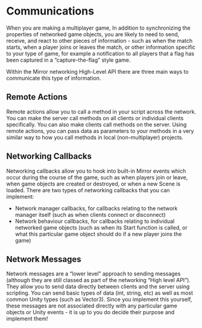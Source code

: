 # Communications

When you are making a multiplayer game, In addition to synchronizing the properties of networked game objects, you are likely to need to send, receive, and react to other pieces of information - such as when the match starts, when a player joins or leaves the match, or other information specific to your type of game, for example a notification to all players that a flag has been captured in a “capture-the-flag” style game.

Within the Mirror networking High-Level API there are three main ways to communicate this type of information.

## Remote Actions <a href="#remote-actions" id="remote-actions"></a>

Remote actions allow you to call a method in your script across the network. You can make the server call methods on all clients or individual clients specifically. You can also make clients call methods on the server. Using remote actions, you can pass data as parameters to your methods in a very similar way to how you call methods in local (non-multiplayer) projects.

## Networking Callbacks <a href="#networking-callbacks" id="networking-callbacks"></a>

Networking callbacks allow you to hook into built-in Mirror events which occur during the course of the game, such as when players join or leave, when game objects are created or destroyed, or when a new Scene is loaded. There are two types of networking callbacks that you can implement:

* Network manager callbacks, for callbacks relating to the network manager itself (such as when clients connect or disconnect)
* Network behaviour callbacks, for callbacks relating to individual networked game objects (such as when its Start function is called, or what this particular game object should do if a new player joins the game)

## Network Messages <a href="#network-messages" id="network-messages"></a>

Network messages are a “lower level” approach to sending messages (although they are still classed as part of the networking “High level API”). They allow you to send data directly between clients and the server using scripting. You can send basic types of data (int, string, etc) as well as most common Unity types (such as Vector3). Since you implement this yourself, these messages are not associated directly with any particular game objects or Unity events - it is up to you do decide their purpose and implement them!

